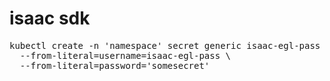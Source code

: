 # isaac sdk

<pre>
kubectl create -n 'namespace' secret generic isaac-egl-pass \              
  --from-literal=username=isaac-egl-pass \
  --from-literal=password='somesecret'  
</pre>
